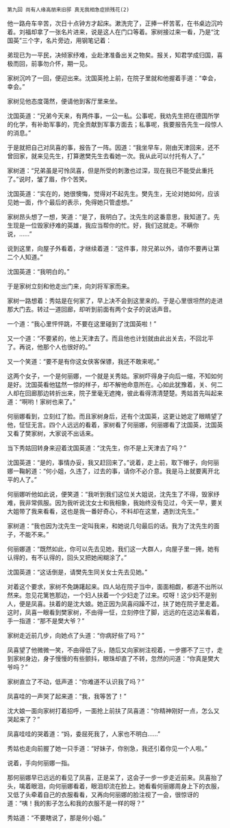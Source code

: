     第九回 尚有人缘高朋来旧邸 真无我相急症损残花(2) 

   他一路舟车辛苦，次日十点钟方才起床。漱洗完了，正捧一杯苦茗，在书桌边沉吟着。刘福却拿了一张名片进来，说是这人在门口等着。家树接过来一看，乃是“沈国英”三个字，名片旁边，用钢笔记着：

   弟现已为一平民，决倾家纾难，业赴津准备出关之物矣。报关，知君学成归国，喜极而回，前事勿介怀，期一见。

   家树沉吟了一回，便迎出来。沈国英抢上前，在院子里就和他握着手道：“幸会，幸会。”

   家树见他态度蔼然，便请他到客厅里来坐。

   沈国英道：“兄弟今天来，有两件事，一公一私。公事呢，我劝先生把在德国所学的化学，有补助军事的，完全贡献到军事方面去；私事呢，我要报告先生一段惊人的消息。”

   于是就把自己对凤喜的事，报告了一阵。因道：“我坐早车，刚由天津回来，还不曾回家，就来见先生，打算邀樊先生去看她一次。我从此可以付托有人了。”

   家树道：“兄弟虽是可怜凤喜，但是所受的刺激也过深，现在我已不能受此重托了。”说时，皱了眉，作个苦笑。

   沈国英道：“实在的，她很懊悔，觉得对不起先生。樊先生，无论对她如何，应该见她一面，作个最后的表示，免得她只管虚想。”

   家树昂头想了一想，笑道：“是了，我明白了。沈先生的这番意思，我知道了。先生现是一位毁家纾难的英雄，我应当帮你的忙。好，我们这就走。不瞒你说，……”

   说到这里，向屋子外看着，才继续着道：“这件事，除兄弟以外，请你不要再让第二个人知道。”

   沈国英道：“我明白的。”

   于是家树立刻和他走出门来，向刘将军家而来。

   家树一路想着：秀姑是在何家了，早上决不会到这里来的。于是心里很坦然的走进那大门去。转过一道回廊，却听到前面有两个女子的说话声音。

   一个道：“我心里怦怦跳，不要在这里碰到了沈国英啦！”

   又一个道：“不要紧的，他上天津去了。而且他也计划就由此出关去，不回北平了。再说，他那个人也很好的。”

   又一个笑道：“要不是有你这女侠客保镖，我还不敢来呢。”

   这两个女子，一个是何丽娜，一个就是关秀姑。家树吓得身子向后一缩，不知如何是好。沈国英看他猛然一惊的样子，却不解他命意所在。心如此犹豫着，关、何二人却在回廊那边转折出来，院子里毫无遮掩，彼此看得清清楚楚。秀姑首先叫起来道：“啊哟！家树也来了。”

   何丽娜看到，立刻红了脸。而且家树身后，还有个沈国英，这更让她定了眼睛望了他，怔怔无言。四个人远远的看着，家树看了何丽娜，何丽娜看了沈国英，沈国英又看了樊家树，大家说不出话来。

   当下秀姑回转身来迎着沈国英道：“沈先生，你不是上天津去了吗？”

   沈国英道：“是的，事情办妥，我又赶回来了。”说着，走上前，取下帽子，向何丽娜一鞠躬道：“何小姐，久违了，过去的事，请你不必介意。我是马上就要离开北平的人了。”

   何丽娜听他如此说，便笑道：“我听到我们这位关大姐说，沈先生了不得，毁家纾难，我非常佩服。因为我听说沈女士和我相象，我始终没有见过，今天一早，要关大姐带了我来看看，这也是我一番好奇心，不料却在这里，遇到沈先生。”

   家树道：“我也因为沈先生一定叫我来，和她说几句最后的话。我为了沈先生的面子，不能不来。”

   何丽娜道：“既然如此，你可以先去见她，我们这一大群人，向屋子里一拥，她有认得的，有不认得的，回头又把她闹糊涂了。”

   沈国英道：“这话倒是，请樊先生同关女士先去见她。”

   对着这个要求，家树不免踌躇起来。四人站在院子当中，面面相觑，都道不出所以然来。忽见花篱笆那边，一个妇人扶着一个少妇走了过来。哎呀！这少妇不是别人，便是凤喜。扶着的是沈大娘。她正因为凤喜闷躁不过，扶了她在院子里走着。这时，凤喜一眼看到樊家树，不由得一怔，立刻停住了脚，远远的在这边呆看着，手一指道：“那不是樊大爷？”

   家树走近前几步，向她点了头道：“你病好些了吗？”

   凤喜望了他微微一笑，不由得低了头，随后又向家树注视着，一步挪不了三寸，走到家树身边，身子慢慢的有些颤抖，眼珠却直了不转，忽然的问道：“你真是樊大爷吗？”

   家树直立了不动，低声道：“你难道不认识我了吗？”

   凤喜哇的一声哭了起来道：“我，我等苦了！”

   沈大娘一面向家树打着招呼，一面抢上前扶了凤喜道：“你精神刚好一点，怎么又哭起来了？”

   凤喜哇哇的哭着道：“妈，委屈死我了，人家也不明白……”

   秀姑也走向前握了她一只手道：“好妹子，你别急，我还引着你见一个人啦。”

   说着，手向何丽娜一指。

   那何丽娜早已远远的看见了凤喜，正是呆了，这会子一步一步走近前来。凤喜抬了头，噙着眼泪，向何丽娜看着，眼泪却流在脸上。她看看何丽娜周身上下的衣服，又低了头牵着自己的衣服看看，又再向何丽娜的脸注视了一会，很惊讶的道：“咦！我的影子怎么和我的衣服不是一样的呀？”

   秀姑道：“不要瞎说了，那是何小姐。”

